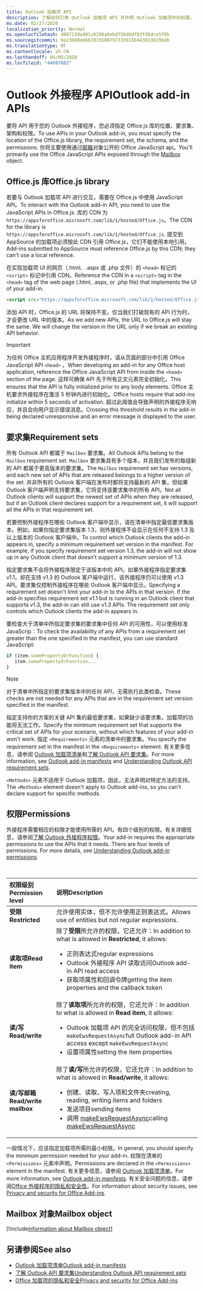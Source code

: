 ```yaml
---
title: Outlook 加载项 API
description: 了解如何引用 Outlook 加载项 API 并声明 Outlook 加载项中的权限。
ms.date: 02/27/2020
localization_priority: Normal
ms.openlocfilehash: d09713da401c0298a6ebd756d6dfb3fd8dce5f0b
ms.sourcegitcommit: be23b68eb661015508797333915b44381dd29bdb
ms.translationtype: MT
ms.contentlocale: zh-CN
ms.lasthandoff: 06/08/2020
ms.locfileid: "44607602"
---
```

# <a name="outlook-add-in-apis"></a><span data-ttu-id="dc32a-103">Outlook 外接程序 API</span><span class="sxs-lookup"><span data-stu-id="dc32a-103">Outlook add-in APIs</span></span>

<span data-ttu-id="dc32a-104">要将 API 用于您的 Outlook 外接程序，您必须指定 Office.js 库的位置、要求集、架构和权限。</span><span class="sxs-lookup"><span data-stu-id="dc32a-104">To use APIs in your Outlook add-in, you must specify the location of the Office.js library, the requirement set, the schema, and the permissions.</span></span> <span data-ttu-id="dc32a-105">你将主要使用通过[邮箱](#mailbox-object)对象公开的 Office JavaScript api。</span><span class="sxs-lookup"><span data-stu-id="dc32a-105">You'll primarily use the Office JavaScript APIs exposed through the [Mailbox](#mailbox-object) object.</span></span>

## <a name="officejs-library"></a><span data-ttu-id="dc32a-106">Office.js 库</span><span class="sxs-lookup"><span data-stu-id="dc32a-106">Office.js library</span></span>

<span data-ttu-id="dc32a-107">若要与 Outlook 加载项 API 进行交互，需要在 Office.js 中使用 JavaScript API。</span><span class="sxs-lookup"><span data-stu-id="dc32a-107">To interact with the Outlook add-in API, you need to use the JavaScript APIs in Office.js.</span></span> <span data-ttu-id="dc32a-108">库的 CDN 为 `https://appsforoffice.microsoft.com/lib/1/hosted/Office.js`。</span><span class="sxs-lookup"><span data-stu-id="dc32a-108">The CDN for the library is `https://appsforoffice.microsoft.com/lib/1/hosted/Office.js`.</span></span> <span data-ttu-id="dc32a-109">提交到 AppSource 的加载项必须按此 CDN 引用 Office.js，它们不能使用本地引用。</span><span class="sxs-lookup"><span data-stu-id="dc32a-109">Add-ins submitted to AppSource must reference Office.js by this CDN; they can't use a local reference.</span></span>

<span data-ttu-id="dc32a-110">在实现加载项 UI 的网页（.html、.aspx 或 .php 文件）的 `<head>` 标记的 `<script>` 标记中引用 CDN。</span><span class="sxs-lookup"><span data-stu-id="dc32a-110">Reference the CDN in a `<script>` tag in the `<head>` tag of the web page (.html, .aspx, or .php file) that implements the UI of your add-in.</span></span>

```HTML
<script src="https://appsforoffice.microsoft.com/lib/1/hosted/Office.js" type="text/javascript"></script>
```
<span data-ttu-id="dc32a-p103">添加 API 时，Office.js 的 URL 将保持不变。仅当我们打破现有的 API 行为时，才会更改 URL 中的版本。</span><span class="sxs-lookup"><span data-stu-id="dc32a-p103">As we add new APIs, the URL to Office.js will stay the same. We will change the version in the URL only if we break an existing API behavior.</span></span>

> [!IMPORTANT]
> <span data-ttu-id="dc32a-113">为任何 Office 主机应用程序开发外接程序时，请从页面的部分中引用 Office JavaScript API `<head>` 。</span><span class="sxs-lookup"><span data-stu-id="dc32a-113">When developing an add-in for any Office host application, reference the Office JavaScript API from inside the `<head>` section of the page.</span></span> <span data-ttu-id="dc32a-114">这样可确保 API 先于所有正文元素完全初始化。</span><span class="sxs-lookup"><span data-stu-id="dc32a-114">This ensures that the API is fully initialized prior to any body elements.</span></span> <span data-ttu-id="dc32a-115">Office 主机要求外接程序在激活 5 秒钟内进行初始化。</span><span class="sxs-lookup"><span data-stu-id="dc32a-115">Office hosts require that add-ins initialize within 5 seconds of activation.</span></span> <span data-ttu-id="dc32a-116">超过此阈值会导致声明的外接程序无响应，并且会向用户显示错误消息。</span><span class="sxs-lookup"><span data-stu-id="dc32a-116">Crossing this threshold results in the add-in being declared unresponsive and an error message is displayed to the user.</span></span>

## <a name="requirement-sets"></a><span data-ttu-id="dc32a-117">要求集</span><span class="sxs-lookup"><span data-stu-id="dc32a-117">Requirement sets</span></span>

<span data-ttu-id="dc32a-118">所有 Outlook API 都属于 `Mailbox` 要求集。</span><span class="sxs-lookup"><span data-stu-id="dc32a-118">All Outlook APIs belong to the `Mailbox` requirement set.</span></span> <span data-ttu-id="dc32a-119">`Mailbox` 要求集具有多个版本，并且我们发布的每组新的 API 都属于更高版本的要求集。</span><span class="sxs-lookup"><span data-stu-id="dc32a-119">The `Mailbox` requirement set has versions, and each new set of APIs that are released belongs to a higher version of the set.</span></span> <span data-ttu-id="dc32a-120">并非所有的 Outlook 客户端在发布时都将支持最新的 API 集，但如果 Outlook 客户端声明支持要求集，它将支持该要求集中的所有 API。</span><span class="sxs-lookup"><span data-stu-id="dc32a-120">Not all Outlook clients will support the newest set of APIs when they are released, but if an Outlook client declares support for a requirement set, it will support all the APIs in that requirement set.</span></span>

<span data-ttu-id="dc32a-p106">若要控制外接程序在哪些 Outlook 客户端中显示，请在清单中指定最低要求集版本。例如，如果你指定要求集版本 1.3，则外接程序不会显示在任何不支持 1.3 及以上版本的 Outlook 客户端中。</span><span class="sxs-lookup"><span data-stu-id="dc32a-p106">To control which Outlook clients the add-in appears in, specify a minimum requirement set version in the manifest. For example, if you specify requirement set version 1.3, the add-in will not show up in any Outlook client that doesn't support a minimum version of 1.3.</span></span>

<span data-ttu-id="dc32a-p107">指定要求集不会将外接程序限定于该版本中的 API。如果外接程序指定要求集 v1.1，却在支持 v1.3 的 Outlook 客户端中运行，该外接程序仍可以使用 v1.3 API。要求集仅控制外接程序在哪些 Outlook 客户端中显示。</span><span class="sxs-lookup"><span data-stu-id="dc32a-p107">Specifying a requirement set doesn't limit your add-in to the APIs in that version. If the add-in specifies requirement set v1.1 but is running in an Outlook client that supports v1.3, the add-in can still use v1.3 APIs. The requirement set only controls which Outlook clients the add-in appears in.</span></span>

<span data-ttu-id="dc32a-126">要检查大于清单中所指定要求集的要求集中任何 API 的可用性，可以使用标准 JavaScrip：</span><span class="sxs-lookup"><span data-stu-id="dc32a-126">To check the availability of any APIs from a requirement set greater than the one specified in the manifest, you can use standard JavaScript:</span></span>

```js
if (item.somePropertyOrFunction) {
   item.somePropertyOrFunction...  
}
```

> [!NOTE]
> <span data-ttu-id="dc32a-127">对于清单中所指定的要求集版本中的任何 API，无需执行此类检查。</span><span class="sxs-lookup"><span data-stu-id="dc32a-127">These checks are not needed for any APIs that are in the requirement set version specified in the manifest.</span></span>

<span data-ttu-id="dc32a-128">指定支持你的方案的关键 API 集的最低要求集，如果缺少该要求集，加载项的功能将无法工作。</span><span class="sxs-lookup"><span data-stu-id="dc32a-128">Specify the minimum requirement set that supports the critical set of APIs for your scenario, without which features of your add-in won't work.</span></span> <span data-ttu-id="dc32a-129">指定 `<Requirements>` 元素的清单中的要求集。</span><span class="sxs-lookup"><span data-stu-id="dc32a-129">You specify the requirement set in the manifest in the `<Requirements>` element.</span></span> <span data-ttu-id="dc32a-130">有关更多信息，请参阅 [Outlook 加载项清单](manifests.md)和[了解 Outlook API 要求集](../reference/requirement-sets/outlook-api-requirement-sets.md)。</span><span class="sxs-lookup"><span data-stu-id="dc32a-130">For more information, see [Outlook add-in manifests](manifests.md) and [Understanding Outlook API requirement sets](../reference/requirement-sets/outlook-api-requirement-sets.md).</span></span>

<span data-ttu-id="dc32a-131">`<Methods>` 元素不适用于 Outlook 加载项，因此，无法声明对特定方法的支持。</span><span class="sxs-lookup"><span data-stu-id="dc32a-131">The `<Methods>` element doesn't apply to Outlook add-ins, so you can't declare support for specific methods.</span></span>

## <a name="permissions"></a><span data-ttu-id="dc32a-132">权限</span><span class="sxs-lookup"><span data-stu-id="dc32a-132">Permissions</span></span>

<span data-ttu-id="dc32a-p109">外接程序需要相应的权限才能使用所需的 API。有四个级别的权限。有关详细信息，请参阅[了解 Outlook 外接程序权限](understanding-outlook-add-in-permissions.md)。</span><span class="sxs-lookup"><span data-stu-id="dc32a-p109">Your add-in requires the appropriate permissions to use the APIs that it needs. There are four levels of permissions. For more details, see [Understanding Outlook add-in permissions](understanding-outlook-add-in-permissions.md).</span></span>

<br/>

|<span data-ttu-id="dc32a-136">权限级别</span><span class="sxs-lookup"><span data-stu-id="dc32a-136">Permission level</span></span>|<span data-ttu-id="dc32a-137">说明</span><span class="sxs-lookup"><span data-stu-id="dc32a-137">Description</span></span>|
|:-----|:-----|
| <span data-ttu-id="dc32a-138">**受限**</span><span class="sxs-lookup"><span data-stu-id="dc32a-138">**Restricted**</span></span> | <span data-ttu-id="dc32a-139">允许使用实体，但不允许使用正则表达式。</span><span class="sxs-lookup"><span data-stu-id="dc32a-139">Allows use of entities but not regular expressions.</span></span> |
| <span data-ttu-id="dc32a-140">**读取项**</span><span class="sxs-lookup"><span data-stu-id="dc32a-140">**Read item**</span></span> | <span data-ttu-id="dc32a-141">除了**受限**所允许的权限，它还允许：</span><span class="sxs-lookup"><span data-stu-id="dc32a-141">In addition to what is allowed in **Restricted**, it allows:</span></span><ul><li><span data-ttu-id="dc32a-142">正则表达式</span><span class="sxs-lookup"><span data-stu-id="dc32a-142">regular expressions</span></span></li><li><span data-ttu-id="dc32a-143">Outlook 外接程序 API 读取访问</span><span class="sxs-lookup"><span data-stu-id="dc32a-143">Outlook add-in API read access</span></span></li><li><span data-ttu-id="dc32a-144">获取项属性和回调令牌</span><span class="sxs-lookup"><span data-stu-id="dc32a-144">getting the item properties and the callback token</span></span></li></ul> |
| <span data-ttu-id="dc32a-145">**读/写**</span><span class="sxs-lookup"><span data-stu-id="dc32a-145">**Read/write**</span></span> | <span data-ttu-id="dc32a-146">除了**读取项**所允许的权限，它还允许：</span><span class="sxs-lookup"><span data-stu-id="dc32a-146">In addition to what is allowed in **Read item**, it allows:</span></span><ul><li><span data-ttu-id="dc32a-147">Outlook 加载项 API 的完全访问权限，但不包括 `makeEwsRequestAsync`</span><span class="sxs-lookup"><span data-stu-id="dc32a-147">full Outlook add-in API access except `makeEwsRequestAsync`</span></span></li><li><span data-ttu-id="dc32a-148">设置项属性</span><span class="sxs-lookup"><span data-stu-id="dc32a-148">setting the item properties</span></span></li></ul> |
| <span data-ttu-id="dc32a-149">**读/写邮箱**</span><span class="sxs-lookup"><span data-stu-id="dc32a-149">**Read/write mailbox**</span></span> | <span data-ttu-id="dc32a-150">除了**读/写**所允许的权限，它还允许：</span><span class="sxs-lookup"><span data-stu-id="dc32a-150">In addition to what is allowed in **Read/write**, it allows:</span></span><ul><li><span data-ttu-id="dc32a-151">创建、读取、写入项和文件夹</span><span class="sxs-lookup"><span data-stu-id="dc32a-151">creating, reading, writing items and folders</span></span></li><li><span data-ttu-id="dc32a-152">发送项目</span><span class="sxs-lookup"><span data-stu-id="dc32a-152">sending items</span></span></li><li><span data-ttu-id="dc32a-153">调用 [makeEwsRequestAsync](../reference/objectmodel/preview-requirement-set/office.context.mailbox.md#methods)</span><span class="sxs-lookup"><span data-stu-id="dc32a-153">calling [makeEwsRequestAsync](../reference/objectmodel/preview-requirement-set/office.context.mailbox.md#methods)</span></span></li></ul> |

<span data-ttu-id="dc32a-154">一般情况下，应该指定加载项所需的最小权限。</span><span class="sxs-lookup"><span data-stu-id="dc32a-154">In general, you should specify the minimum permission needed for your add-in.</span></span> <span data-ttu-id="dc32a-155">权限在清单的 `<Permissions>` 元素中声明。</span><span class="sxs-lookup"><span data-stu-id="dc32a-155">Permissions are declared in the `<Permissions>` element in the manifest.</span></span> <span data-ttu-id="dc32a-156">有关更多信息，请参阅 [Outlook 加载项清单](manifests.md)。</span><span class="sxs-lookup"><span data-stu-id="dc32a-156">For more information, see [Outlook add-in manifests](manifests.md).</span></span> <span data-ttu-id="dc32a-157">有关安全问题的信息，请参阅[Office 外接程序的隐私和安全性](../concepts/privacy-and-security.md)。</span><span class="sxs-lookup"><span data-stu-id="dc32a-157">For information about security issues, see [Privacy and security for Office Add-ins](../concepts/privacy-and-security.md).</span></span>

## <a name="mailbox-object"></a><span data-ttu-id="dc32a-158">Mailbox 对象</span><span class="sxs-lookup"><span data-stu-id="dc32a-158">Mailbox object</span></span>

[!include[information about Mailbox object](../includes/mailbox-object-desc.md)]

## <a name="see-also"></a><span data-ttu-id="dc32a-159">另请参阅</span><span class="sxs-lookup"><span data-stu-id="dc32a-159">See also</span></span>

- [<span data-ttu-id="dc32a-160">Outlook 加载项清单</span><span class="sxs-lookup"><span data-stu-id="dc32a-160">Outlook add-in manifests</span></span>](manifests.md)
- [<span data-ttu-id="dc32a-161">了解 Outlook API 要求集</span><span class="sxs-lookup"><span data-stu-id="dc32a-161">Understanding Outlook API requirement sets</span></span>](../reference/requirement-sets/outlook-api-requirement-sets.md)
- [<span data-ttu-id="dc32a-162">Office 加载项的隐私和安全</span><span class="sxs-lookup"><span data-stu-id="dc32a-162">Privacy and security for Office Add-ins</span></span>](../concepts/privacy-and-security.md)
